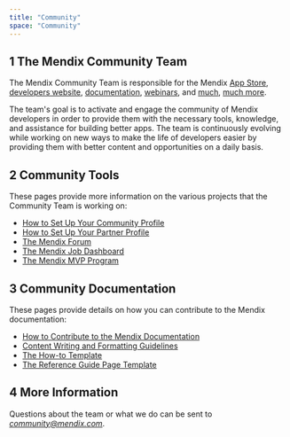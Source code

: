 ```yaml
---
title: "Community"
space: "Community"
---
```


## 1 The Mendix Community Team

The Mendix Community Team is responsible for the Mendix [App Store](http://appstore.home.mendix.com), [developers website](http://developers.mendix.com), [documentation](https://docs.mendix.com/), [webinars](https://developers.mendix.com/training/webinars/), and [much](https://www.meetup.com/Mendix-Netherlands), [much more](https://forum.mendixcloud.com/).

The team's goal is to activate and engage the community of Mendix developers in order to provide them with the necessary tools, knowledge, and assistance for building better apps. The team is continuously evolving while working on new ways to make the life of developers easier by providing them with better content and opportunities on a daily basis.

## 2 Community Tools

These pages provide more information on the various projects that the Community Team is working on:

* [How to Set Up Your Community Profile](how-to-set-up-your-profile)
* [How to Set Up Your Partner Profile](how-to-set-up-your-partner-profile)
* [The Mendix Forum](the-mendix-forum)
* [The Mendix Job Dashboard](the-mendix-job-dashboard)
* [The Mendix MVP Program](the-mendix-mvp-program)

## 3 Community Documentation

These pages provide details on how you can contribute to the Mendix documentation:

* [How to Contribute to the Mendix Documentation](contribute-to-the-mendix-documentation)
* [Content Writing and Formatting Guidelines](content-writing-and-formatting-guidelines)
* [The How-to Template](the-how-to-template-page)
* [The Reference Guide Page Template](https://docs.mendix.com/community/the-reference-guide-page-template-page)

## 4 More Information

Questions about the team or what we do can be sent to *community@mendix.com*.
